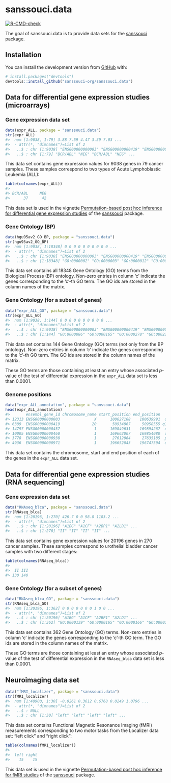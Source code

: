 
<!-- README.md is generated from README.Rmd. Please edit that file -->

# sanssouci.data

<!-- badges: start -->

[![R-CMD-check](https://github.com/sanssouci-org/sanssouci.data/actions/workflows/R-CMD-check.yaml/badge.svg)](https://github.com/sanssouci-org/sanssouci.data/actions/workflows/R-CMD-check.yaml)
<!-- badges: end -->

The goal of sanssouci.data is to provide data sets for the
[sanssouci](https://github.com/sanssouci-org/sanssouci) package.

## Installation

You can install the development version from
[GitHub](https://github.com/) with:

``` r
# install.packages("devtools")
devtools::install_github("sanssouci-org/sanssouci.data")
```

## Data for differential gene expression studies (microarrays)

### Gene expression data set

``` r
data(expr_ALL, package = "sanssouci.data")
str(expr_ALL)
#>  num [1:9038, 1:79] 3.88 7.59 4.47 3.39 7.03 ...
#>  - attr(*, "dimnames")=List of 2
#>   ..$ : chr [1:9038] "ENSG00000000003" "ENSG00000000419" "ENSG00000000457" "ENSG00000000460" ...
#>   ..$ : chr [1:79] "BCR/ABL" "NEG" "BCR/ABL" "NEG" ...
```

This data set contains gene expression values for 9038 genes in 79
cancer samples. These samples correspond to two types of Acute
Lymphoblastic Leukemia (ALL):

``` r
table(colnames(expr_ALL))
#> 
#> BCR/ABL     NEG 
#>      37      42
```

This data set is used in the vignette [Permutation-based post hoc
inference for differential gene expression
studies](https://sanssouci-org.github.io/sanssouci/articles/post-hoc_differential-expression.html)
of the [sanssouci](https://github.com/sanssouci-org/sanssouci) package.

### Gene Ontology (BP)

``` r
data(hgu95av2_GO_BP, package = "sanssouci.data")
str(hgu95av2_GO_BP)
#>  num [1:9038, 1:18348] 0 0 0 0 0 0 0 0 0 0 ...
#>  - attr(*, "dimnames")=List of 2
#>   ..$ : chr [1:9038] "ENSG00000000003" "ENSG00000000419" "ENSG00000000457" "ENSG00000000460" ...
#>   ..$ : chr [1:18348] "GO:0000002" "GO:0000003" "GO:0000012" "GO:0000017" ...
```

This data set contains all 18348 Gene Ontology (GO) terms from the
Biological Process (BP) ontology. Non-zero entries in column ‘c’
indicate the genes corresponding to the ‘c’-th GO term. The GO ids are
stored in the column names of the matrix.

### Gene Ontology (for a subset of genes)

``` r
data("expr_ALL_GO", package = "sanssouci.data")
str(expr_ALL_GO)
#>  num [1:9038, 1:144] 0 0 0 0 0 0 0 0 0 0 ...
#>  - attr(*, "dimnames")=List of 2
#>   ..$ : chr [1:9038] "ENSG00000000003" "ENSG00000000419" "ENSG00000000457" "ENSG00000000460" ...
#>   ..$ : chr [1:144] "GO:0000086" "GO:0000165" "GO:0000278" "GO:0002223" ...
```

This data set contains 144 Gene Ontology (GO) terms (not only from the
BP ontology). Non-zero entries in column ‘c’ indicate the genes
corresponding to the ‘c’-th GO term. The GO ids are stored in the column
names of the matrix.

These GO terms are those containing at least an entry whose associated
$p$-value of the test of differential expression in the `expr_ALL` data
set is less than 0.0001.

### Genome positions

``` r
data("expr_ALL_annotation", package = "sanssouci.data")
head(expr_ALL_annotation)
#>       ensembl_gene_id chromosome_name start_position end_position   band
#> 12313 ENSG00000000003               X      100627108    100639991  q22.1
#> 6389  ENSG00000000419              20       50934867     50958555 q13.13
#> 14797 ENSG00000000457               1      169849631    169894267  q24.2
#> 10005 ENSG00000000460               1      169662007    169854080  q24.2
#> 3778  ENSG00000000938               1       27612064     27635185  p35.3
#> 4936  ENSG00000000971               1      196652043    196747504  q31.3
```

This data set contains the chromosome, start and end position of each of
the genes in the `expr_ALL` data set.

## Data for differential gene expression studies (RNA sequencing)

### Gene expression data set

``` r
data("RNAseq_blca", package = "sanssouci.data")
str(RNAseq_blca)
#>  num [1:20196, 1:270] 426.7 0 0 98.8 1183.2 ...
#>  - attr(*, "dimnames")=List of 2
#>   ..$ : chr [1:20196] "A1BG" "A1CF" "A2BP1" "A2LD1" ...
#>   ..$ : chr [1:270] "II" "II" "II" "II" ...
```

This data set contains gene expression values for 20196 genes in 270
cancer samples. These samples correspond to urothelial bladder cancer
samples with two different stages:

``` r
table(colnames(RNAseq_blca))
#> 
#>  II III 
#> 130 140
```

### Gene Ontology (for a subset of genes)

``` r
data("RNAseq_blca_GO", package = "sanssouci.data")
str(RNAseq_blca_GO)
#>  num [1:20196, 1:362] 0 0 0 0 0 0 0 1 0 0 ...
#>  - attr(*, "dimnames")=List of 2
#>   ..$ : chr [1:20196] "A1BG" "A1CF" "A2BP1" "A2LD1" ...
#>   ..$ : chr [1:362] "GO:0000139" "GO:0000165" "GO:0000166" "GO:0000228" ...
```

This data set contains 362 Gene Ontology (GO) terms. Non-zero entries in
column ‘c’ indicate the genes corresponding to the ‘c’-th GO term. The
GO ids are stored in the column names of the matrix.

These GO terms are those containing at least an entry whose associated
$p$-value of the test of differential expression in the `RNAseq_blca`
data set is less than 0.0001.

## Neuroimaging data set

``` r
data("fMRI_localizer", package = "sanssouci.data")
str(fMRI_localizer)
#>  num [1:48900, 1:30] -0.0261 0.3612 0.6768 0.0249 1.0796 ...
#>  - attr(*, "dimnames")=List of 2
#>   ..$ : NULL
#>   ..$ : chr [1:30] "left" "left" "left" "left" ...
```

This data set contains Functional Magnetic Resonance Imaging (fMRI)
measurements corresponding to two motor tasks from the Localizer data
set: “left click” and “right click”:

``` r
table(colnames(fMRI_localizer))
#> 
#>  left right 
#>    15    15
```

This data set is used in the vignette [Permutation-based post hoc
inference for fMRI
studies](https://sanssouci-org.github.io/sanssouci/articles/post-hoc_fMRI.html)
of the [sanssouci](https://github.com/sanssouci-org/sanssouci) package.
